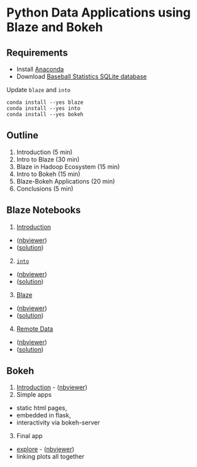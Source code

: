 # Python Data Applications using Blaze and Bokeh

## Requirements

- Install [Anaconda](http://continuum.io/downloads)
- Download [Baseball Statistics SQLite database](https://github.com/jknecht/baseball-archive-sqlite/raw/master/lahman2013.sqlite)

Update `blaze` and `into`

    conda install --yes blaze
    conda install --yes into
    conda install --yes bokeh


## Outline

1. Introduction (5 min)
2. Intro to Blaze (30 min)
3. Blaze in Hadoop Ecosystem (15 min)
4. Intro to Bokeh (15 min)
5. Blaze-Bokeh Applications (20 min)
6. Conclusions (5 min)


Blaze Notebooks
---------------

1.  [Introduction](01-introduction.ipynb)
- ([nbviewer](http://nbviewer.ipython.org/github/ContinuumIO/pydata-strata-2014-sj/blob/master/01-introduction.ipynb))
- ([solution](http://nbviewer.ipython.org/github/ContinuumIO/pydata-strata-2014-sj/blob/slides/01-introduction.ipynb))
2.  [`into`](02-into.ipynb)
- ([nbviewer](http://nbviewer.ipython.org/github/ContinuumIO/pydata-strata-2014-sj/blob/master/02-into.ipynb))
- ([solution](http://nbviewer.ipython.org/github/ContinuumIO/pydata-strata-2014-sj/blob/slides/02-into.ipynb))
3.  [Blaze](03-blaze.ipynb)
- ([nbviewer](http://nbviewer.ipython.org/github/ContinuumIO/pydata-strata-2014-sj/blob/master/03-blaze.ipynb))
- ([solution](http://nbviewer.ipython.org/github/ContinuumIO/pydata-strata-2014-sj/blob/slides/03-blaze.ipynb))
4.  [Remote Data](04-remote.ipynb)
- ([nbviewer](http://nbviewer.ipython.org/github/ContinuumIO/pydata-strata-2014-sj/blob/master/04-remote.ipynb))
- ([solution](http://nbviewer.ipython.org/github/ContinuumIO/pydata-strata-2014-sj/blob/slides/04-remote.ipynb))

Bokeh
-----
1.  [Introduction](05-bokeh-intro.ipynb) - ([nbviewer](http://nbviewer.ipython.org/github/ContinuumIO/pydata-strata-2014-sj/blob/master/05-bokeh-intro.ipynb))
2.  Simple apps
  - static html pages,
  - embedded in flask,
  - interactivity via bokeh-server
3. Final app
  - [explore](07-final-app/Explore.ipynb) - ([nbviewer](http://nbviewer.ipython.org/github/ContinuumIO/pydata-strata-2014-sj/blob/master/07-final-app/Explore.ipynb))
  - linking plots all together
